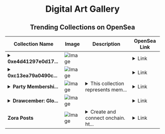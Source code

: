 <div align="center">

# Digital Art Gallery

## Trending Collections on OpenSea

| Collection Name                       | Image                                                                                     | Description                       | OpenSea Link                                                                                          |
|---------------------------------------|-------------------------------------------------------------------------------------------|-----------------------------------|--------------------------------------------------------------------------------------------------------|
| **<details><summary>0xe4d41297e0d17...</summary>0xe4d41297e0d172eabf5500eaf0f07efa15bd83ce</details>** | ![Image](https://i.seadn.io/s/raw/files/80badb2077915f9d0d99033405e53697.gif?w=500&auto=format?w=200&auto=format) |  | <details><summary>Link</summary>[0xe4d41297e0d172eabf5500eaf0f07efa15bd83ce](https://opensea.io/collection/0xe4d41297e0d172eabf5500eaf0f07efa15bd83ce)</details> |
| **<details><summary>0xc13ea79a0490c...</summary>0xc13ea79a0490cd92ed0626a7d419f4a86ab8490f</details>** | ![Image](https://i.seadn.io/s/raw/files/80badb2077915f9d0d99033405e53697.gif?w=500&auto=format?w=200&auto=format) |  | <details><summary>Link</summary>[0xc13ea79a0490cd92ed0626a7d419f4a86ab8490f](https://opensea.io/collection/0xc13ea79a0490cd92ed0626a7d419f4a86ab8490f)</details> |
| **<details><summary>Party Membershi...</summary>Party Memberships: Pi Labs Platforms</details>** | ![Image](https://i.seadn.io/s/raw/files/d927d3099257832e7e94bc703b32b1e5.png?w=500&auto=format?w=200&auto=format) | <details><summary>This collection represents mem...</summary>This collection represents memberships in the following Party: Pi Labs Platforms. Head to https://base.party.app/party/0x49899946eb3e1cfc3701e5b8e5d687d947c69cde to view the Party's latest activity.</details> | <details><summary>Link</summary>[Party Memberships: Pi Labs Platforms](https://opensea.io/collection/party-memberships-pi-labs-platforms)</details> |
| **<details><summary>Drawcember: Glo...</summary>Drawcember: Globe</details>** | ![Image](https://i.seadn.io/s/raw/files/6e26d2e124db6ff60bb2c1b8368f435a.png?w=500&auto=format?w=200&auto=format) |  | <details><summary>Link</summary>[Drawcember: Globe](https://opensea.io/collection/drawcember-globe)</details> |
| **Zora Posts** | ![Image](https://i.seadn.io/s/raw/files/1350c2ab6b8166d000228de5c7a68cb9.jpg?w=500&auto=format?w=200&auto=format) | <details><summary>Create and connect onchain. ht...</summary>Create and connect onchain. https://zora.co</details> | <details><summary>Link</summary>[Zora Posts](https://opensea.io/collection/zora-posts-13352)</details> |

</div>